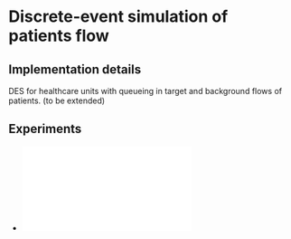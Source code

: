 # Discrete-event simulation of patients flow

## Implementation details

DES for healthcare units with queueing in target and background flows of patients. (to be extended)

## Experiments

- ![Experiment #1: ACS patients flow with classification](/docs/experiment_01_acs.md)


